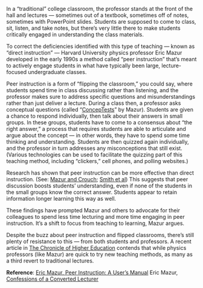 In a “traditional” college classroom, the professor stands at the front of the hall and lectures — sometimes out of a textbook, sometimes off of notes, sometimes with PowerPoint slides. Students are supposed to come to class, sit, listen, and take notes, but there’s very little there to make students critically engaged in understanding the class materials.

To correct the deficiencies identified with this type of teaching — known as “direct instruction” — Harvard University physics professor Eric Mazur developed in the early 1990s a method called “peer instruction” that’s meant to actively engage students in what have typically been large, lecture-focused undergraduate classes.

Peer instruction is a form of “flipping the classroom,” you could say, where students spend time in class discussing rather than listening, and the professor makes sure to address specific questions and misunderstandings rather than just deliver a lecture.  During a class then, a professor asks conceptual questions (called “[ConcepTests](https://galileo.harvard.edu/login/)” by Mazur). Students are given a chance to respond individually, then talk about their answers in small groups. In these groups, students have to come to a consensus about “the right answer,” a process that requires students are able to articulate and argue about the concept — in other words, they have to spend some time thinking and understanding. Students are then quizzed again individually, and the professor in turn addresses any misconceptions that still exist. (Various technologies can be used to facilitate the quizzing part of this teaching method, including “clickers,” cell phones, and polling websites.)

Research has shown that peer instruction can be more effective than direct instruction. (See: [Mazur and Crouch](http://mazur.harvard.edu/publications.php?function=display&rowid=113); [Smith et al](http://www.sciencemag.org/content/323/5910/122.short)) This suggests that peer discussion boosts students’ understanding, even if none of the students in the small groups know the correct answer. Students appear to retain information longer learning this way as well. 

These findings have prompted Mazur and others to advocate for their colleagues to spend less time lecturing and more time engaging in peer instruction. It’s a shift to focus from teaching to learning, Mazur argues.

Despite the buzz about peer instruction and flipped classrooms, there’s still plenty of resistance to this — from both students and professors.  A recent article in [The Chronicle of Higher Education](http://chronicle.com/article/Physicists-Who-Flip-Their/134100/) contends that while physics professors (like Mazur) are quick to try new teaching methods, as many as a third revert to traditional lectures.

**Reference**:  [Eric Mazur, Peer Instruction: A User’s Manual](http://mazur.harvard.edu/education/pi_manual.php)
Eric Mazur, [Confessions of a Converted Lecturer](http://youtu.be/WwslBPj8GgI)